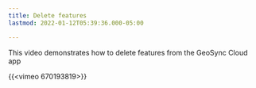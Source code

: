 ```yaml
---
title: Delete features
lastmod: 2022-01-12T05:39:36.000-05:00

---
```

This video demonstrates how to delete features from the GeoSync Cloud app

{{<vimeo 670193819>}} 